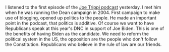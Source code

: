 I listened to the first episode of the <a href="http://xmlviewer.scripting.com/?url=https://feeds.megaphone.fm/trippishow">Joe Trippi podcast</a> yesterday. I met him when he was running the Dean campaign in 2004. First campaign to make use of blogging, opened up politics to the people. He made an important point in the podcast, that politics is additive. Of course we want to have Republicans speak at this year's DNC in support of Joe Biden. This is one of the benefits of having Biden as the candidate. We need to reform the political system in the US, the opposition are the people who don't follow the Constitution. Republicans who believe in the rule of law are our friends. 
